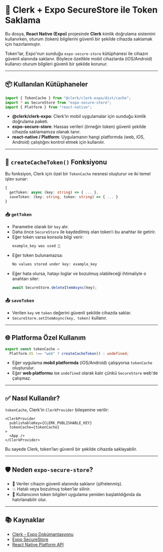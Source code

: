 # 🔐 Clerk + Expo SecureStore ile Token Saklama

Bu dosya, **React Native (Expo)** projesinde **Clerk** kimlik doğrulama sistemini kullanırken, oturum (token) bilgilerini güvenli bir şekilde cihazda saklamak için hazırlanmıştır.

Token'lar, Expo'nun sunduğu `expo-secure-store` kütüphanesi ile cihazın güvenli alanında saklanır. Böylece özellikle mobil cihazlarda (iOS/Android) kullanıcı oturum bilgileri güvenli bir şekilde korunur.

---

## 📦 Kullanılan Kütüphaneler

```ts
import { TokenCache } from "@clerk/clerk-expo/dist/cache";
import * as SecureStore from "expo-secure-store";
import { Platform } from "react-native";
```

- **@clerk/clerk-expo**: Clerk’in mobil uygulamalar için sunduğu kimlik doğrulama paketi.
- **expo-secure-store**: Hassas verileri (örneğin token) güvenli şekilde cihazda saklamamıza olanak tanır.
- **react-native / Platform**: Uygulamanın hangi platformda (web, iOS, Android) çalıştığını kontrol etmek için kullanılır.

---

## 🔧 `createCacheToken()` Fonksiyonu

Bu fonksiyon, Clerk için özel bir `TokenCache` nesnesi oluşturur ve iki temel işlev sunar:

```ts
{
  getToken: async (key: string) => { ... },
  saveToken: (key: string, token: string) => { ... }
}
```

### 📥 `getToken`

- Parametre olarak bir `key` alır.
- Daha önce `SecureStore` ile kaydedilmiş olan token’ı bu anahtar ile getirir.
- Eğer token varsa konsola bilgi verir:
  ```bash
  example_key was used 🔐
  ```
- Eğer token bulunamazsa:
  ```bash
  No values stored under key: example_key
  ```
- Eğer hata olursa, hatayı loglar ve bozulmuş olabileceği ihtimaliyle o anahtarı siler:
  ```ts
  await SecureStore.deleteItemAsync(key);
  ```

### 📤 `saveToken`

- Verilen `key` ve `token` değerini güvenli şekilde cihazda saklar.
- `SecureStore.setItemAsync(key, token)` kullanır.

---

## 🌐 Platforma Özel Kullanım

```ts
export const tokenCache =
  Platform.OS !== "web" ? createCacheToken() : undefined;
```

- Eğer uygulama **mobil platformda** (iOS/Android) çalışıyorsa `tokenCache` oluşturulur.
- Eğer **web platformu** ise `undefined` olarak kalır çünkü `SecureStore` web'de çalışmaz.

---

## ✅ Nasıl Kullanılır?

`tokenCache`, Clerk’in `ClerkProvider` bileşenine verilir:

```tsx
<ClerkProvider
  publishableKey={CLERK_PUBLISHABLE_KEY}
  tokenCache={tokenCache}
>
  <App />
</ClerkProvider>
```

Bu sayede Clerk, token’ları güvenli bir şekilde cihazda saklayabilir.

---

## 🛡️ Neden `expo-secure-store`?

- 🔐 Veriler cihazın güvenli alanında saklanır (şifrelenmiş).
- 💥 Hatalı veya bozulmuş token’lar silinir.
- 🧠 Kullanıcının token bilgileri uygulama yeniden başlatıldığında da hatırlanabilir olur.

---

## 📚 Kaynaklar

- [Clerk - Expo Dokümantasyonu](https://clerk.dev/docs/reference/clerk-expo)
- [Expo SecureStore](https://docs.expo.dev/versions/latest/sdk/securestore/)
- [React Native Platform API](https://reactnative.dev/docs/platform)

